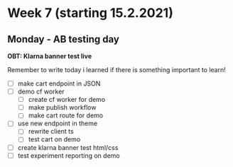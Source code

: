 # Week 7 (starting 15.2.2021)

## Monday - AB testing day

**OBT: Klarna banner test live**

Remember to write today i learned if there is something important to learn!

- [ ] make cart endpoint in JSON
- [ ] demo cf worker
  - [ ] create cf worker for demo
  - [ ] make publish workflow
  - [ ] make cart route for demo
- [ ] use new endpoint in theme
  - [ ] rewrite client ts
  - [ ] test cart on demo
- [ ] create klarna banner test html/css
- [ ] test experiment reporting on demo
